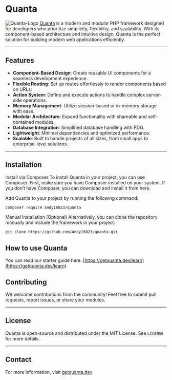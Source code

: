 # Quanta
![Quanta-Logo](https://getquanta.dev/images/logo-256.webp)
[Quanta](https://getquanta.dev/) is a modern and modular PHP framework designed for developers who prioritize simplicity, flexibility, and scalability. With its component-based architecture and intuitive design, Quanta is the perfect solution for building modern web applications efficiently.

---

## Features

- **Component-Based Design**: Create reusable UI components for a seamless development experience.
- **Flexible Routing**: Set up routes effortlessly to render components based on URLs.
- **Action System**: Define and execute actions to handle complex server-side operations.
- **Memory Management**: Utilize session-based or in-memory storage with ease.
- **Modular Architecture**: Expand functionality with shareable and self-contained modules.
- **Database Integration**: Simplified database handling with PDO.
- **Lightweight**: Minimal dependencies and optimized performance.
- **Scalable**: Built to handle projects of all sizes, from small apps to enterprise-level solutions.

---

## Installation

Install via Composer
To install Quanta in your project, you can use Composer. First, make sure you have Composer installed on your system. If you don’t have Composer, you can download and install it from here.

Add Quanta to your project by running the following command:

```bash
composer require andy16823/quanta
```

Manual Installation (Optional)
Alternatively, you can clone the repository manually and include the framework in your project:

```bash
git clone https://github.com/Andy16823/quanta.git
```

## How to use Quanta

You can read our starter guide here: [https://getquanta.dev/learn](https://getquanta.dev/learn)

## Contributing

We welcome contributions from the community! Feel free to submit pull requests, report issues, or share your modules.

---

## License

Quanta is open-source and distributed under the MIT License. See `LICENSE` for more details.

---

## Contact

For more information, visit [getquanta.dev](https://getquanta.dev)

